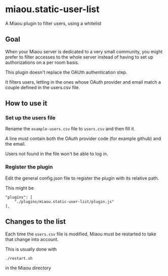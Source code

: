 # miaou.static-user-list

A Miaou plugin to filter users, using a whitelist

## Goal

When your Miaou server is dedicated to a very small community, you might prefer to filter accesses to the whole server instead of having to set up authorizations on a per room basis.

This plugin doesn't replace the OAUth authentication step.

It filters users, letting in the ones whose OAuth provider and email match a couple defined in the users.csv file.

## How to use it

### Set up the users file

Rename the `example-users.csv` file to `users.csv` and then fill it.

A line must contain both the OAuth provider code (for example github) and the email.

Users not found in the file won't be able to log in.

### Register the plugin

Edit the general config.json file to register the plugin with its relative path.
	
This might be

	"plugins": [
		"./plugins/miaou.static-user-list/plugin.js"
	],

## Changes to the list

Each time the `users.csv` file is modified, Miaou must be restarted to take that change into account.

This is usually done with

	./restart.sh
	
in the Miaou directory

